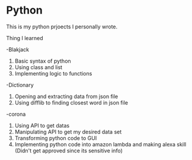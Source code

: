 # Python

This is my python prjoects I personally wrote.

Thing I learned

 -Blakjack
 1. Basic syntax of python
 2. Using class and list 
 3. Implementing logic to functions

-Dictionary
 1. Opening and extracting data from json file
 2. Using difflib to finding closest word in json file
 
 -corona
 1. Using API to get datas
 2. Manipulating API to get my desired data set
 3. Transforming python code to GUI
 4. Implementing python code into amazon lambda and making alexa skill (Didn't get approved since its sensitive info)
 
 
